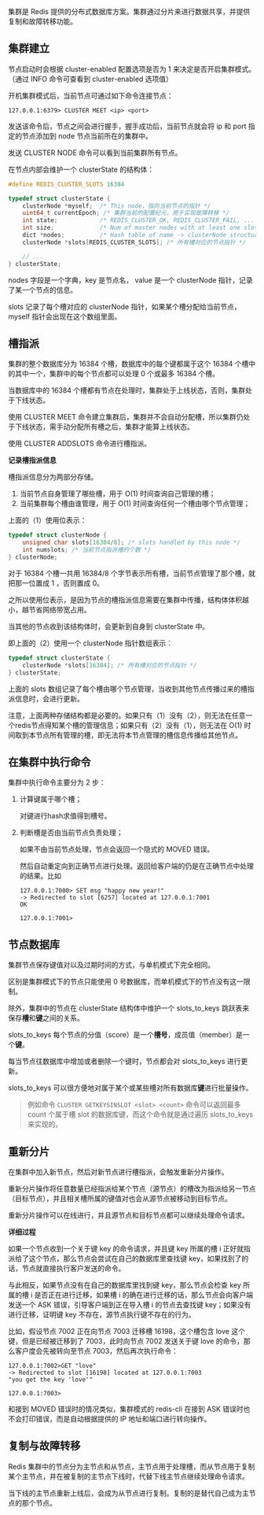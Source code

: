 集群是 Redis 提供的分布式数据库方案。集群通过分片来进行数据共享，并提供复制和故障转移功能。



## 集群建立

节点启动时会根据 cluster-enabled 配置选项是否为 1 来决定是否开启集群模式。（通过 INFO 命令可查看到 cluster-enabled 选项值）


开机集群模式后，当前节点可通过如下命令连接节点：


```
127.0.0.1:6379> CLUSTER MEET <ip> <port>
```

发送该命令后，节点之间会进行握手，握手成功后，当前节点就会将 ip 和 port 指定的节点添加到 node 节点当前所在的集群中。


发送 CLUSTER NODE 命令可以看到当前集群所有节点。


在节点内部会维护一个 clusterState 的结构体：


```c
#define REDIS_CLUSTER_SLOTS 16384

typedef struct clusterState {
    clusterNode *myself;  /* This node，指向当前节点的指针 */
    uint64_t currentEpoch; /* 集群当前的配置纪元，用于实现故障转移 */
    int state;            /* REDIS_CLUSTER_OK, REDIS_CLUSTER_FAIL, ... ，集群当前状态 */
    int size;             /* Num of master nodes with at least one slot */
    dict *nodes;          /* Hash table of name -> clusterNode structures ，节点名—>节点信息 */
    clusterNode *slots[REDIS_CLUSTER_SLOTS]; /* 所有槽对应的节点指针 */

    // ...
} clusterState;
```

nodes 字段是一个字典，key 是节点名， value 是一个 clusterNode 指针，记录了某一个节点的信息。


slots 记录了每个槽对应的 clusterNode 指针，如果某个槽分配给当前节点，myself 指针会出现在这个数组里面。


## 槽指派

集群的整个数据库分为 16384 个槽，数据库中的每个键都属于这个 16384 个槽中的其中一个，集群中的每个节点都可以处理 0 个或最多 16384 个槽。

当数据库中的 16384 个槽都有节点在处理时，集群处于上线状态，否则，集群处于下线状态。

使用 CLUSTER MEET 命令建立集群后，集群并不会自动分配槽，所以集群仍处于下线状态，需手动分配所有槽之后，集群才能算上线状态。

使用 CLUSTER ADDSLOTS 命令进行槽指派。


**记录槽指派信息**


槽指派信息分为两部分存储。

1. 当前节点自身管理了哪些槽，用于 O(1) 时间查询自己管理的槽；
2. 当前集群每个槽由谁管理，用于 O(1) 时间查询任何一个槽由哪个节点管理；


上面的（1）使用位表示：

```c
typedef struct clusterNode {
    unsigned char slots[16384/8]; /* slots handled by this node */
    int numslots; /* 当前节点指派槽的个数 */
} clusterNode;
```

对于 16384 个槽一共用 16384/8 个字节表示所有槽，当前节点管理了那个槽，就把那一位置成 1 ，否则置成 0。


之所以使用位表示，是因为节点的槽指派信息需要在集群中传播，结构体体积越小，越节省网络带宽占用。

当其他的节点收到该结构体时，会更新到自身到 clusterState 中。


即上面的（2）使用一个 clusterNode 指针数组表示：

```c
typedef struct clusterState {
    clusterNode *slots[16384]; /* 所有槽对应的节点指针 */
} clusterState;
```


上面的 slots 数组记录了每个槽由哪个节点管理，当收到其他节点传播过来的槽指派信息时，会进行更新。


注意，上面两种存储结构都是必要的。如果只有（1）没有（2），则无法在任意一个redis节点得知某个槽的管理信息；如果只有（2）没有（1），则无法在 O(1) 时间取到本节点所有管理的槽，即无法将本节点管理的槽信息传播给其他节点。



## 在集群中执行命令

集群中执行命令主要分为 2 步：

1. 计算键属于哪个槽；

    对键进行hash求值得到槽号。

2. 判断槽是否由当前节点负责处理；

    如果不由当前节点处理，节点会返回一个隐式的 MOVED 错误。

    然后自动重定向到正确节点进行处理。返回给客户端的仍是在正确节点中处理的结果。比如


    ```
    127.0.0.1:7000> SET msg "happy new year!"
    -> Redirected to slot [6257] located at 127.0.0.1:7001
    OK

    127.0.0.1:7001>
    ```


## 节点数据库


集群节点保存键值对以及过期时间的方式，与单机模式下完全相同。

区别是集群模式下的节点只能使用 0 号数据库，而单机模式下的节点没有这一限制。

除外，集群中的节点在 clusterState 结构体中维护一个 slots_to_keys 跳跃表来保存**槽**和**键**之间的关系。


slots_to_keys 每个节点的分值（score）是一个**槽号**，成员值（member）是一个**键**。

每当节点往数据库中增加或者删除一个键时，节点都会对 slots_to_keys 进行更新。


slots_to_keys 可以很方便地对属于某个或某些槽对所有数据库**键**进行批量操作。
>例如命令 `CLUSTER GETKEYSINSLOT <slot> <count>` 命令可以返回最多 count 个属于槽 slot 的数据库键，而这个命令就是通过遍历 slots_to_keys 来实现的。


## 重新分片


在集群中加入新节点，然后对新节点进行槽指派，会触发重新分片操作。



重新分片操作将任意数量已经指派给某个节点（源节点）的槽改为指派给另一节点（目标节点），并且相关槽所属的键值对也会从源节点被移动到目标节点。


重新分片操作可以在线进行，并且源节点和目标节点都可以继续处理命令请求。


**详细过程**
<!-- 当请求处理的键正好在迁移过程中，源节点会返回一个隐藏的 ASK 错误，然后自动转到新的目标节点进行处理。 -->

如果一个节点收到一个关于键 key 的命令请求，并且键 key 所属的槽 i 正好就指派给了这个节点，那么节点会尝试在自己的数据库里查找键 key，如果找到了的话，节点就直接执行客户发送的命令。

与此相反，如果节点没有在自己的数据库里找到键 key，那么节点会检查 key 所属的槽 i 是否正在进行迁移，如果槽 i 的确在进行迁移的话，那么节点会向客户端发送一个 ASK 错误，引导客户端到正在导入槽 i 的节点去查找键 key；如果没有进行迁移，证明键 key 不存在，源节点执行键不存在的行为。

比如，假设节点 7002 正在向节点 7003 迁移槽 16198，这个槽包含 love 这个键，但是已经被迁移到了 7003，此时向节点 7002 发送关于键 love 的命令，那么客户度会先被转向至节点 7003，然后再次执行命令：

```
127.0.0.1:7002>GET "love"
-> Redirected to slot [16198] located at 127.0.0.1:7003
"you get the key 'love'"

127.0.0.1:7003>
```

和接到 MOVED 错误时的情况类似，集群模式的 redis-cli 在接到 ASK 错误时也不会打印错误，而是自动根据提供的 IP 地址和端口进行转向操作。


## 复制与故障转移

Redis 集群中的节点分为主节点和从节点，主节点用于处理槽，而从节点用于复制某个主节点，并在被复制的主节点下线时，代替下线主节点继续处理命令请求。


当下线的主节点重新上线后，会成为从节点进行复制。复制的是替代自己成为主节点的那个节点。